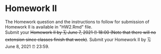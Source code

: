 # Homework II

The Homework question and the instructions to follow for submission of Homework II is available in "HW2.Rmd" file.  
Submit your ~~Homework II by 🗓 June 7, 2021  ⏰ 18:00 (Note that there will no extension since classes finish that week)~~.
Submit your Homework II by 🗓 June 8, 2021  ⏰ 23:59.

